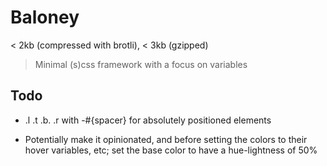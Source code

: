 # Baloney
< 2kb (compressed with brotli), < 3kb (gzipped)
> Minimal (s)css framework with a focus on variables

## Todo
- .l .t .b. .r with -#{spacer} for absolutely positioned elements


- Potentially make it opinionated, and before setting the colors to their hover variables, etc; set the base color to have a hue-lightness of 50%
